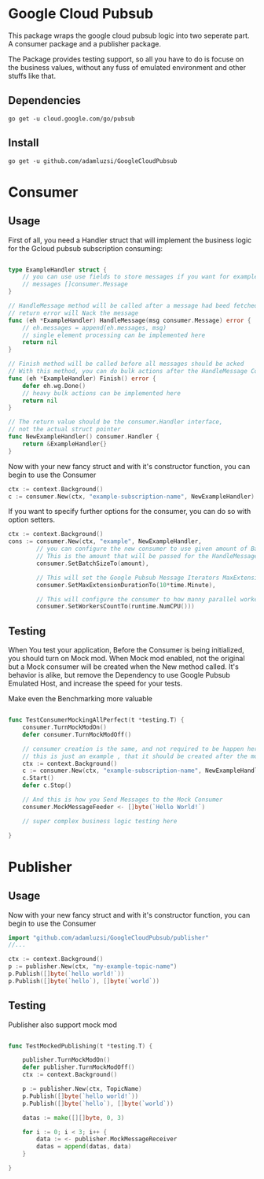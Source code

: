 Google Cloud Pubsub
===================

This package wraps the google cloud pubsub logic into two seperate part.
A consumer package and a publisher package.

The Package provides testing support, so all you have to do is focuse on the business values,
without any fuss of emulated environment and other stuffs like that.

## Dependencies

    go get -u cloud.google.com/go/pubsub

## Install

    go get -u github.com/adamluzsi/GoogleCloudPubsub

# Consumer

## Usage

First of all, you need a Handler struct that will implement the business logic for the Gcloud pubsub subscription consuming:

```go

type ExampleHandler struct {
    // you can use use fields to store messages if you want for example bulk processing
	// messages []consumer.Message
}

// HandleMessage method will be called after a message had beed fetched from the pubsub.
// return error will Nack the message
func (eh *ExampleHandler) HandleMessage(msg consumer.Message) error {
	// eh.messages = append(eh.messages, msg)
    // single element processing can be implemented here
    return nil
}

// Finish method will be called before all messages should be acked
// With this method, you can do bulk actions after the HandleMessage Collected all the elements
func (eh *ExampleHandler) Finish() error {
	defer eh.wg.Done()
    // heavy bulk actions can be implemented here
	return nil
}

// The return value should be the consumer.Handler interface,
// not the actual struct pointer
func NewExampleHandler() consumer.Handler {
    return &ExampleHandler{}
}

```

Now with your new fancy struct and with it's constructor function, you can begin to use the Consumer

```go
ctx := context.Background()
c := consumer.New(ctx, "example-subscription-name", NewExampleHandler)
```

If you want to specify further options for the consumer, you can do so with option setters.

```go
ctx := context.Background()
cons := consumer.New(ctx, "example", NewExampleHandler,
        // you can configure the new consumer to use given amount of BatchSize
        // This is the amount that will be passed for the HandleMessage method for a single Handler object
		consumer.SetBatchSizeTo(amount),

        // This will set the Google Pubsub Message Iterators MaxExtensionDuration
		consumer.SetMaxExtensionDurationTo(10*time.Minute),

        // This will configure the consumer to how manny parallel worker should pull from the subscription
		consumer.SetWorkersCountTo(runtime.NumCPU()))

```

## Testing

When You test your application, Before the Consumer is being initialized, you should turn on Mock mod.
When Mock mod enabled, not the original but a Mock consumer will be created when the New method called.
It's behavior is alike, but remove the Dependency to use Google Pubsub Emulated Host,
and increase the speed for your tests.

Make even the Benchmarking more valuable

```go

func TestConsumerMockingAllPerfect(t *testing.T) {
	consumer.TurnMockModOn()
	defer consumer.TurnMockModOff()

    // consumer creation is the same, and not required to be happen here,
    // this is just an example , that it should be created after the mock mod enabled
    ctx := context.Background()
    c := consumer.New(ctx, "example-subscription-name", NewExampleHandler)
    c.Start()
    defer c.Stop()

    // And this is how you Send Messages to the Mock Consumer
    consumer.MockMessageFeeder <- []byte(`Hello World!`)

    // super complex business logic testing here

}

```

# Publisher

## Usage

Now with your new fancy struct and with it's constructor function, you can begin to use the Consumer

```go
import "github.com/adamluzsi/GoogleCloudPubsub/publisher"
//...

ctx := context.Background()
p := publisher.New(ctx, "my-example-topic-name")
p.Publish([]byte(`hello world!`))
p.Publish([]byte(`hello`), []byte(`world`))
```

## Testing

Publisher also support mock mod

```go

func TestMockedPublishing(t *testing.T) {

    publisher.TurnMockModOn()
	defer publisher.TurnMockModOff()
	ctx := context.Background()

    p := publisher.New(ctx, TopicName)
	p.Publish([]byte(`hello world!`))
	p.Publish([]byte(`hello`), []byte(`world`))

	datas := make([][]byte, 0, 3)

	for i := 0; i < 3; i++ {
		data := <- publisher.MockMessageReceiver
		datas = append(datas, data)
	}

}

```